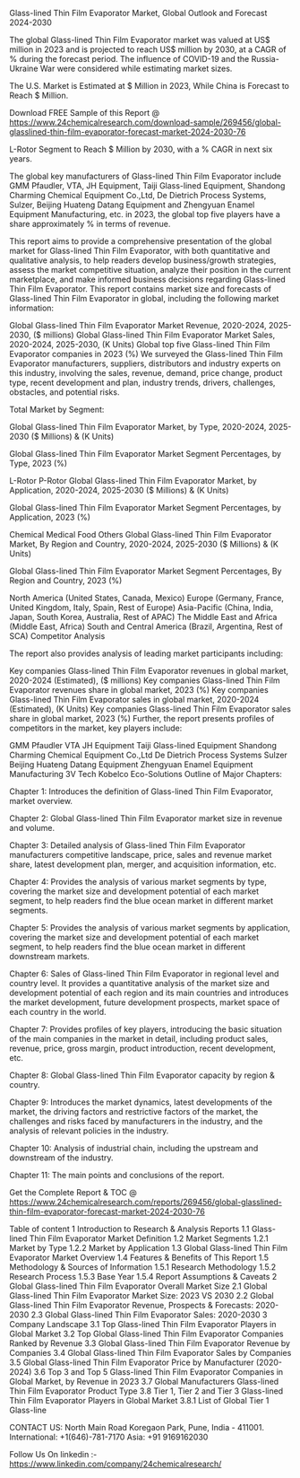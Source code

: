 Glass-lined Thin Film Evaporator Market, Global Outlook and Forecast 2024-2030

The global Glass-lined Thin Film Evaporator market was valued at US$ million in 2023 and is projected to reach US$ million by 2030, at a CAGR of % during the forecast period. The influence of COVID-19 and the Russia-Ukraine War were considered while estimating market sizes.

The U.S. Market is Estimated at $ Million in 2023, While China is Forecast to Reach $ Million.

Download FREE Sample of this Report @ https://www.24chemicalresearch.com/download-sample/269456/global-glasslined-thin-film-evaporator-forecast-market-2024-2030-76

L-Rotor Segment to Reach $ Million by 2030, with a % CAGR in next six years.

The global key manufacturers of Glass-lined Thin Film Evaporator include GMM Pfaudler, VTA, JH Equipment, Taiji Glass-lined Equipment, Shandong Charming Chemical Equipment Co.,Ltd, De Dietrich Process Systems, Sulzer, Beijing Huateng Datang Equipment and Zhengyuan Enamel Equipment Manufacturing, etc. in 2023, the global top five players have a share approximately % in terms of revenue.

This report aims to provide a comprehensive presentation of the global market for Glass-lined Thin Film Evaporator, with both quantitative and qualitative analysis, to help readers develop business/growth strategies, assess the market competitive situation, analyze their position in the current marketplace, and make informed business decisions regarding Glass-lined Thin Film Evaporator. This report contains market size and forecasts of Glass-lined Thin Film Evaporator in global, including the following market information:

Global Glass-lined Thin Film Evaporator Market Revenue, 2020-2024, 2025-2030, ($ millions)
Global Glass-lined Thin Film Evaporator Market Sales, 2020-2024, 2025-2030, (K Units)
Global top five Glass-lined Thin Film Evaporator companies in 2023 (%)
We surveyed the Glass-lined Thin Film Evaporator manufacturers, suppliers, distributors and industry experts on this industry, involving the sales, revenue, demand, price change, product type, recent development and plan, industry trends, drivers, challenges, obstacles, and potential risks.

Total Market by Segment:

Global Glass-lined Thin Film Evaporator Market, by Type, 2020-2024, 2025-2030 ($ Millions) & (K Units)

Global Glass-lined Thin Film Evaporator Market Segment Percentages, by Type, 2023 (%)

L-Rotor
P-Rotor
Global Glass-lined Thin Film Evaporator Market, by Application, 2020-2024, 2025-2030 ($ Millions) & (K Units)

Global Glass-lined Thin Film Evaporator Market Segment Percentages, by Application, 2023 (%)

Chemical
Medical
Food
Others
Global Glass-lined Thin Film Evaporator Market, By Region and Country, 2020-2024, 2025-2030 ($ Millions) & (K Units)

Global Glass-lined Thin Film Evaporator Market Segment Percentages, By Region and Country, 2023 (%)

North America (United States, Canada, Mexico)
Europe (Germany, France, United Kingdom, Italy, Spain, Rest of Europe)
Asia-Pacific (China, India, Japan, South Korea, Australia, Rest of APAC)
The Middle East and Africa (Middle East, Africa)
South and Central America (Brazil, Argentina, Rest of SCA)
Competitor Analysis

The report also provides analysis of leading market participants including:

Key companies Glass-lined Thin Film Evaporator revenues in global market, 2020-2024 (Estimated), ($ millions)
Key companies Glass-lined Thin Film Evaporator revenues share in global market, 2023 (%)
Key companies Glass-lined Thin Film Evaporator sales in global market, 2020-2024 (Estimated), (K Units)
Key companies Glass-lined Thin Film Evaporator sales share in global market, 2023 (%)
Further, the report presents profiles of competitors in the market, key players include:

GMM Pfaudler
VTA
JH Equipment
Taiji Glass-lined Equipment
Shandong Charming Chemical Equipment Co.,Ltd
De Dietrich Process Systems
Sulzer
Beijing Huateng Datang Equipment
Zhengyuan Enamel Equipment Manufacturing
3V Tech
Kobelco Eco-Solutions
Outline of Major Chapters:

Chapter 1: Introduces the definition of Glass-lined Thin Film Evaporator, market overview.

Chapter 2: Global Glass-lined Thin Film Evaporator market size in revenue and volume.

Chapter 3: Detailed analysis of Glass-lined Thin Film Evaporator manufacturers competitive landscape, price, sales and revenue market share, latest development plan, merger, and acquisition information, etc.

Chapter 4: Provides the analysis of various market segments by type, covering the market size and development potential of each market segment, to help readers find the blue ocean market in different market segments.

Chapter 5: Provides the analysis of various market segments by application, covering the market size and development potential of each market segment, to help readers find the blue ocean market in different downstream markets.

Chapter 6: Sales of Glass-lined Thin Film Evaporator in regional level and country level. It provides a quantitative analysis of the market size and development potential of each region and its main countries and introduces the market development, future development prospects, market space of each country in the world.

Chapter 7: Provides profiles of key players, introducing the basic situation of the main companies in the market in detail, including product sales, revenue, price, gross margin, product introduction, recent development, etc.

Chapter 8: Global Glass-lined Thin Film Evaporator capacity by region & country.

Chapter 9: Introduces the market dynamics, latest developments of the market, the driving factors and restrictive factors of the market, the challenges and risks faced by manufacturers in the industry, and the analysis of relevant policies in the industry.

Chapter 10: Analysis of industrial chain, including the upstream and downstream of the industry.

Chapter 11: The main points and conclusions of the report.

Get the Complete Report & TOC @ https://www.24chemicalresearch.com/reports/269456/global-glasslined-thin-film-evaporator-forecast-market-2024-2030-76

Table of content
1 Introduction to Research & Analysis Reports
1.1 Glass-lined Thin Film Evaporator Market Definition
1.2 Market Segments
1.2.1 Market by Type
1.2.2 Market by Application
1.3 Global Glass-lined Thin Film Evaporator Market Overview
1.4 Features & Benefits of This Report
1.5 Methodology & Sources of Information
1.5.1 Research Methodology
1.5.2 Research Process
1.5.3 Base Year
1.5.4 Report Assumptions & Caveats
2 Global Glass-lined Thin Film Evaporator Overall Market Size
2.1 Global Glass-lined Thin Film Evaporator Market Size: 2023 VS 2030
2.2 Global Glass-lined Thin Film Evaporator Revenue, Prospects & Forecasts: 2020-2030
2.3 Global Glass-lined Thin Film Evaporator Sales: 2020-2030
3 Company Landscape
3.1 Top Glass-lined Thin Film Evaporator Players in Global Market
3.2 Top Global Glass-lined Thin Film Evaporator Companies Ranked by Revenue
3.3 Global Glass-lined Thin Film Evaporator Revenue by Companies
3.4 Global Glass-lined Thin Film Evaporator Sales by Companies
3.5 Global Glass-lined Thin Film Evaporator Price by Manufacturer (2020-2024)
3.6 Top 3 and Top 5 Glass-lined Thin Film Evaporator Companies in Global Market, by Revenue in 2023
3.7 Global Manufacturers Glass-lined Thin Film Evaporator Product Type
3.8 Tier 1, Tier 2 and Tier 3 Glass-lined Thin Film Evaporator Players in Global Market
3.8.1 List of Global Tier 1 Glass-line

CONTACT US:
North Main Road Koregaon Park, Pune, India - 411001.
International: +1(646)-781-7170
Asia: +91 9169162030

Follow Us On linkedin :- https://www.linkedin.com/company/24chemicalresearch/
